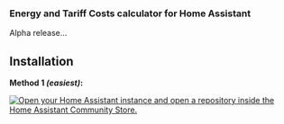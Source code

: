 ### Energy and Tariff Costs calculator for Home Assistant

Alpha release...


## Installation

**Method 1 _(easiest)_:**

[![Open your Home Assistant instance and open a repository inside the Home Assistant Community Store.](https://my.home-assistant.io/badges/hacs_repository.svg)](https://my.home-assistant.io/redirect/hacs_repository/?owner=frlequ&repository=energy_and_tariff_costs&category=integration)
